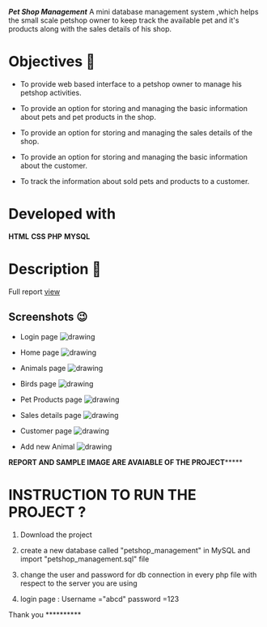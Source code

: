 *****Pet Shop Management*****
A mini database management system ,which helps the small scale petshop owner to keep track the available pet and it's products along with the sales details of his shop.

# Objectives :muscle:
* To provide web based interface to a petshop owner to manage his petshop activities.

* To provide an option for storing and managing the basic information about pets and pet products in the shop.

* To provide an option for storing and managing the sales details of the shop.

* To provide an option for storing and managing the basic information about the customer.

* To track the information about sold pets and products to a customer.

# Developed with 
 **HTML**  **CSS**   **PHP**   **MYSQL**

# Description :pencil:
Full report <a href="./report/Full report.pdf">view </a>

## Screenshots :wink:

* Login page
   <img src="./report/login.PNG" alt="drawing" width="auto"/>

* Home page 
  <img src="./report/home.PNG" alt="drawing" width="auto"/>

* Animals page 
   <img src="./report/animals.PNG" alt="drawing" width="auto"/>

* Birds page
  <img src="./report/birds.PNG" alt="drawing" width="auto"/>

* Pet Products page
  <img src="./report/products.PNG" alt="drawing" width="auto"/>

* Sales details page 
  <img src="./report/sales.PNG" alt="drawing" width="auto"/>

* Customer page
  <img src="./report/customer.PNG" alt="drawing" width="auto"/>

* Add new Animal
  <img src="./report/addanimals.PNG" alt="drawing" width="auto"/>


********REPORT AND SAMPLE IMAGE ARE AVAIABLE OF THE PROJECT*************

# INSTRUCTION TO RUN THE PROJECT ?
 
 1. Download the project

 2. create a new database called "petshop_management" in    MySQL and import "petshop_management.sql" file

 3. change the user and password for db connection  in every php file with respect to the server you are using

 4. login page : Username ="abcd" 
                 password =123
    
     
Thank you **********  
